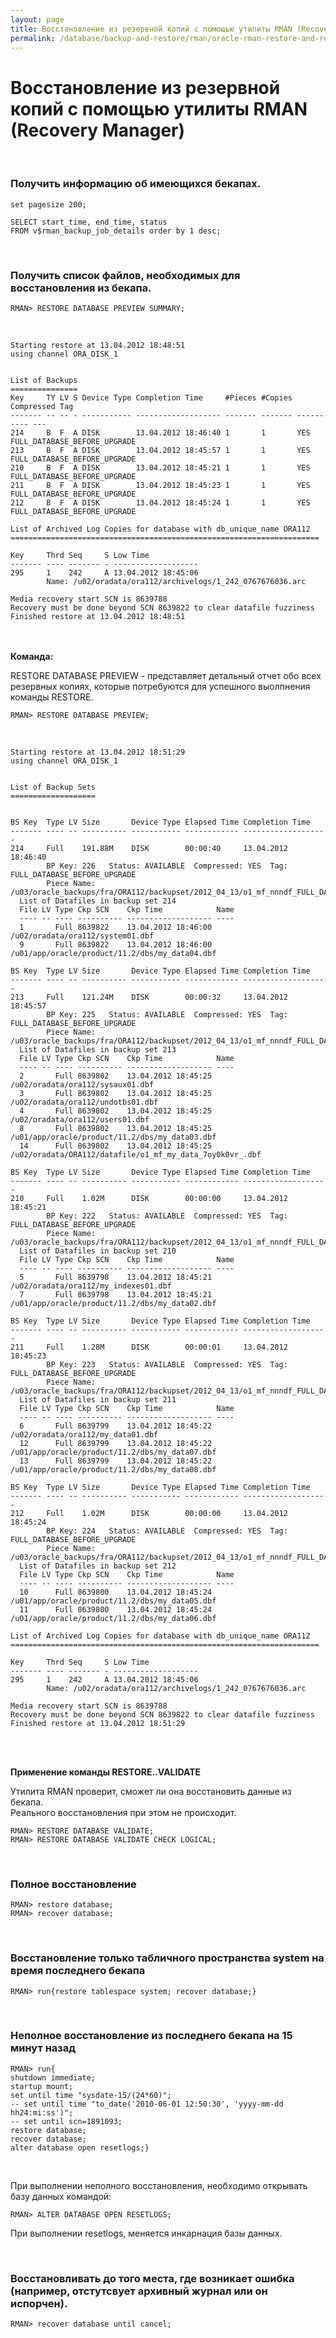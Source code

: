 ```yaml
---
layout: page
title: Восстановление из резервной копий с помощью утилиты RMAN (Recovery Manager)
permalink: /database/backup-and-restore/rman/oracle-rman-restore-and-recover/
---
```


# Восстановление из резервной копий с помощью утилиты RMAN (Recovery Manager)

<br/>

### Получить информацию об имеющихся бекапах.

    set pagesize 200;

    SELECT start_time, end_time, status
    FROM v$rman_backup_job_details order by 1 desc;

<br/>

### Получить список файлов, необходимых для восстановления из бекапа.

    RMAN> RESTORE DATABASE PREVIEW SUMMARY;

<br/>

    Starting restore at 13.04.2012 18:48:51
    using channel ORA_DISK_1


    List of Backups
    ===============
    Key     TY LV S Device Type Completion Time     #Pieces #Copies Compressed Tag
    ------- -- -- - ----------- ------------------- ------- ------- ---------- ---
    214     B  F  A DISK        13.04.2012 18:46:40 1       1       YES        FULL_DATABASE_BEFORE_UPGRADE
    213     B  F  A DISK        13.04.2012 18:45:57 1       1       YES        FULL_DATABASE_BEFORE_UPGRADE
    210     B  F  A DISK        13.04.2012 18:45:21 1       1       YES        FULL_DATABASE_BEFORE_UPGRADE
    211     B  F  A DISK        13.04.2012 18:45:23 1       1       YES        FULL_DATABASE_BEFORE_UPGRADE
    212     B  F  A DISK        13.04.2012 18:45:24 1       1       YES        FULL_DATABASE_BEFORE_UPGRADE

    List of Archived Log Copies for database with db_unique_name ORA112
    =====================================================================

    Key     Thrd Seq     S Low Time
    ------- ---- ------- - -------------------
    295     1    242     A 13.04.2012 18:45:06
            Name: /u02/oradata/ora112/archivelogs/1_242_0767676036.arc

    Media recovery start SCN is 8639788
    Recovery must be done beyond SCN 8639822 to clear datafile fuzziness
    Finished restore at 13.04.2012 18:48:51

<br/><br/>
**Команда:**<br/>

RESTORE DATABASE PREVIEW - представляет детальный отчет обо всех резервных копиях, которые потребуются для успешного выолпнения команды RESTORE.

    RMAN> RESTORE DATABASE PREVIEW;

<br/>

    Starting restore at 13.04.2012 18:51:29
    using channel ORA_DISK_1


    List of Backup Sets
    ===================


    BS Key  Type LV Size       Device Type Elapsed Time Completion Time
    ------- ---- -- ---------- ----------- ------------ -------------------
    214     Full    191.88M    DISK        00:00:40     13.04.2012 18:46:40
            BP Key: 226   Status: AVAILABLE  Compressed: YES  Tag: FULL_DATABASE_BEFORE_UPGRADE
            Piece Name: /u03/oracle_backups/fra/ORA112/backupset/2012_04_13/o1_mf_nnndf_FULL_DATABASE_BEFORE_7rjh18jk_.bkp
      List of Datafiles in backup set 214
      File LV Type Ckp SCN    Ckp Time            Name
      ---- -- ---- ---------- ------------------- ----
      1       Full 8639822    13.04.2012 18:46:00 /u02/oradata/ora112/system01.dbf
      9       Full 8639822    13.04.2012 18:46:00 /u01/app/oracle/product/11.2/dbs/my_data04.dbf

    BS Key  Type LV Size       Device Type Elapsed Time Completion Time
    ------- ---- -- ---------- ----------- ------------ -------------------
    213     Full    121.24M    DISK        00:00:32     13.04.2012 18:45:57
            BP Key: 225   Status: AVAILABLE  Compressed: YES  Tag: FULL_DATABASE_BEFORE_UPGRADE
            Piece Name: /u03/oracle_backups/fra/ORA112/backupset/2012_04_13/o1_mf_nnndf_FULL_DATABASE_BEFORE_7rjh059r_.bkp
      List of Datafiles in backup set 213
      File LV Type Ckp SCN    Ckp Time            Name
      ---- -- ---- ---------- ------------------- ----
      2       Full 8639802    13.04.2012 18:45:25 /u02/oradata/ora112/sysaux01.dbf
      3       Full 8639802    13.04.2012 18:45:25 /u02/oradata/ora112/undotbs01.dbf
      4       Full 8639802    13.04.2012 18:45:25 /u02/oradata/ora112/users01.dbf
      8       Full 8639802    13.04.2012 18:45:25 /u01/app/oracle/product/11.2/dbs/my_data03.dbf
      14      Full 8639802    13.04.2012 18:45:25 /u02/oradata/ORA112/datafile/o1_mf_my_data_7oy0k0vr_.dbf

    BS Key  Type LV Size       Device Type Elapsed Time Completion Time
    ------- ---- -- ---------- ----------- ------------ -------------------
    210     Full    1.02M      DISK        00:00:00     13.04.2012 18:45:21
            BP Key: 222   Status: AVAILABLE  Compressed: YES  Tag: FULL_DATABASE_BEFORE_UPGRADE
            Piece Name: /u03/oracle_backups/fra/ORA112/backupset/2012_04_13/o1_mf_nnndf_FULL_DATABASE_BEFORE_7rjh01to_.bkp
      List of Datafiles in backup set 210
      File LV Type Ckp SCN    Ckp Time            Name
      ---- -- ---- ---------- ------------------- ----
      5       Full 8639798    13.04.2012 18:45:21 /u02/oradata/ora112/my_indexes01.dbf
      7       Full 8639798    13.04.2012 18:45:21 /u01/app/oracle/product/11.2/dbs/my_data02.dbf

    BS Key  Type LV Size       Device Type Elapsed Time Completion Time
    ------- ---- -- ---------- ----------- ------------ -------------------
    211     Full    1.28M      DISK        00:00:01     13.04.2012 18:45:23
            BP Key: 223   Status: AVAILABLE  Compressed: YES  Tag: FULL_DATABASE_BEFORE_UPGRADE
            Piece Name: /u03/oracle_backups/fra/ORA112/backupset/2012_04_13/o1_mf_nnndf_FULL_DATABASE_BEFORE_7rjh02yy_.bkp
      List of Datafiles in backup set 211
      File LV Type Ckp SCN    Ckp Time            Name
      ---- -- ---- ---------- ------------------- ----
      6       Full 8639799    13.04.2012 18:45:22 /u02/oradata/ora112/my_data01.dbf
      12      Full 8639799    13.04.2012 18:45:22 /u01/app/oracle/product/11.2/dbs/my_data07.dbf
      13      Full 8639799    13.04.2012 18:45:22 /u01/app/oracle/product/11.2/dbs/my_data08.dbf

    BS Key  Type LV Size       Device Type Elapsed Time Completion Time
    ------- ---- -- ---------- ----------- ------------ -------------------
    212     Full    1.02M      DISK        00:00:00     13.04.2012 18:45:24
            BP Key: 224   Status: AVAILABLE  Compressed: YES  Tag: FULL_DATABASE_BEFORE_UPGRADE
            Piece Name: /u03/oracle_backups/fra/ORA112/backupset/2012_04_13/o1_mf_nnndf_FULL_DATABASE_BEFORE_7rjh044h_.bkp
      List of Datafiles in backup set 212
      File LV Type Ckp SCN    Ckp Time            Name
      ---- -- ---- ---------- ------------------- ----
      10      Full 8639800    13.04.2012 18:45:24 /u01/app/oracle/product/11.2/dbs/my_data05.dbf
      11      Full 8639800    13.04.2012 18:45:24 /u01/app/oracle/product/11.2/dbs/my_data06.dbf

    List of Archived Log Copies for database with db_unique_name ORA112
    =====================================================================

    Key     Thrd Seq     S Low Time
    ------- ---- ------- - -------------------
    295     1    242     A 13.04.2012 18:45:06
            Name: /u02/oradata/ora112/archivelogs/1_242_0767676036.arc

    Media recovery start SCN is 8639788
    Recovery must be done beyond SCN 8639822 to clear datafile fuzziness
    Finished restore at 13.04.2012 18:51:29

<br/><br/>

<strong>Применение команды RESTORE..VALIDATE</strong>

Утилита RMAN проверит, сможет ли она восстановить данные из бекапа.<br/>
Реального восстановления при этом не происходит.

    RMAN> RESTORE DATABASE VALIDATE;
    RMAN> RESTORE DATABASE VALIDATE CHECK LOGICAL;

<br/>

### Полное восстановление

    RMAN> restore database;
    RMAN> recover database;

<br/>

### Восстановление только табличного пространства system на время последнего бекапа

    RMAN> run{restore tablespace system; recover database;}

<br/>

### Неполное восстановление из последнего бекапа на 15 минут назад

```shell
RMAN> run{
shutdown immediate;
startup mount;
set until time "sysdate-15/(24*60)";
-- set until time "to_date('2010-06-01 12:50:30', 'yyyy-mm-dd hh24:mi:ss')";
-- set until scn=1891093;
restore database;
recover database;
alter database open resetlogs;}
```

<br/>

При выполнении неполного восстановления, необходимо открывать базу данных командой:

    RMAN> ALTER DATABASE OPEN RESETLOGS;

При выполнении resetlogs, меняется инкарнация базы данных.

<br/>

### Восстановливать до того места, где возникает ошибка (например, отстутсвует архивный журнал или он испорчен).

    RMAN> recover database until cancel;

<!--

<br/>

### В случае потери всего, включая файлы данных, spfile, но при бекапах. (Пока не тестировалось на реальных базах. Пока просто для информации.)


    $ export ORACLE_SID=ORCL12
    $ rman target / nocatalog

<br/>

    RMAN> startup force nomount;

<br/>

    RMAN> list backupset;

<br/>

    RMAN> restore spfile to pfile '/tmp/initora12.ora' from '+ARCH/ORCL12/BACKUPSET/2015_08_19/nnsnf0_full_database_spfile_0.289.888163613';

<br/>

    RMAN> restore spfile from '+ARCH/ORCL12/BACKUPSET/2015_08_19/nnsnf0_full_database_spfile_0.289.888163613';

<br/>

Восстановили spfile.

    SQL> shutdown immediate;
    SQL> startup nomount;

<br/>

    $ rmant rarget / nocatalog
    RMAN> restore controlfile from '+ARCH/ORCL12/BACKUPSET/2015_08_19/nnsnf0_full_database_spfile_0.289.888163613';

<br/>

    SQL> alter database mount;



База в состоянии: Mounted

    RMAN> crosscheck backup;

    RMAN> catalog start with '+ARCH/ORCL12/BACKUPSET/2015_08_19/';

    RMAN> crosscheck archivelog all;


// Если нужно восстановить в каталог в котором были файлы данных

    RMAN> restore database;
    RMAN> recover database;



// Если нужно восстановить в каталог отличный от того, который был.

    RMAN> RUN {
        set newname for datafile 1 to '...../system*.dbf';
        set newname for datafile 2 to '...../sysadux*.dbf';
        set newname for datafile 3 to '...../undo*.dbf';
        set newname for datafile 4 to '...../user*.dbf';

        restore datafile 1,2,3,4;
        switch datafile all;
        recover datafile 1,2,3,4;
    }

<br/>

    RMAN> alter database open resetlogs;

-->
